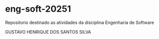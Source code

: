 # eng-soft-20251
Repositorio destinado as atividades da disciplina Engenharia de Software

GUSTAVO HENRIQUE DOS SANTOS SILVA


